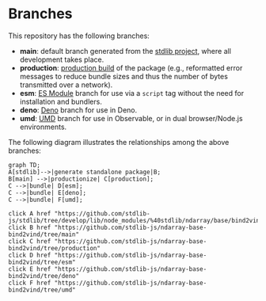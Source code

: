<!--

@license Apache-2.0

Copyright (c) 2022 The Stdlib Authors.

Licensed under the Apache License, Version 2.0 (the "License");
you may not use this file except in compliance with the License.
You may obtain a copy of the License at

    http://www.apache.org/licenses/LICENSE-2.0

Unless required by applicable law or agreed to in writing, software
distributed under the License is distributed on an "AS IS" BASIS,
WITHOUT WARRANTIES OR CONDITIONS OF ANY KIND, either express or implied.
See the License for the specific language governing permissions and
limitations under the License.

-->

# Branches

This repository has the following branches:

-   **main**: default branch generated from the [stdlib project][stdlib-url], where all development takes place.
-   **production**: [production build][production-url] of the package (e.g., reformatted error messages to reduce bundle sizes and thus the number of bytes transmitted over a network).
-   **esm**: [ES Module][esm-url] branch for use via a `script` tag without the need for installation and bundlers.
-   **deno**: [Deno][deno-url] branch for use in Deno.
-   **umd**: [UMD][umd-url] branch for use in Observable, or in dual browser/Node.js environments.

The following diagram illustrates the relationships among the above branches:

```mermaid
graph TD;
A[stdlib]-->|generate standalone package|B;
B[main] -->|productionize| C[production];
C -->|bundle| D[esm];
C -->|bundle| E[deno];
C -->|bundle| F[umd];

click A href "https://github.com/stdlib-js/stdlib/tree/develop/lib/node_modules/%40stdlib/ndarray/base/bind2vind"
click B href "https://github.com/stdlib-js/ndarray-base-bind2vind/tree/main"
click C href "https://github.com/stdlib-js/ndarray-base-bind2vind/tree/production"
click D href "https://github.com/stdlib-js/ndarray-base-bind2vind/tree/esm"
click E href "https://github.com/stdlib-js/ndarray-base-bind2vind/tree/deno"
click F href "https://github.com/stdlib-js/ndarray-base-bind2vind/tree/umd"
```

[stdlib-url]: https://github.com/stdlib-js/stdlib/tree/develop/lib/node_modules/%40stdlib/ndarray/base/bind2vind
[production-url]: https://github.com/stdlib-js/ndarray-base-bind2vind/tree/production
[deno-url]: https://github.com/stdlib-js/ndarray-base-bind2vind/tree/deno
[umd-url]: https://github.com/stdlib-js/ndarray-base-bind2vind/tree/umd
[esm-url]: https://github.com/stdlib-js/ndarray-base-bind2vind/tree/esm